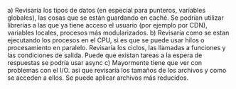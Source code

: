 a) Revisaría los tipos de datos (en especial para punteros, variables globales), las cosas que se están guardando en caché. Se podrían utilizar librerías a las que ya tiene acceso el usuario (por ejemplo por CDN), variables locales, procesos más modularizados.
b) Revisaría como se estan ejecutando los procesos en el CPU, si es que se puede usar hilos o procesamiento en paralelo. Revisaría los ciclos, las llamadas a funciones y las condiciones de salida. Puede que existan tareas a la espera de respuestas se podría usar async
c) Mayormente tiene que ver con problemas con el I/O. asi que revisaría los tamaños de los archivos y como se acceden a ellos. Se puede aplicar archivos más reducidos.